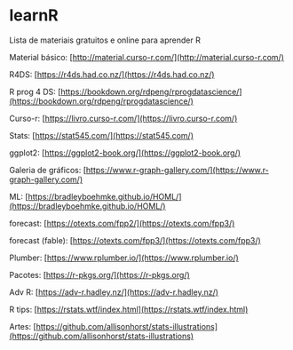 # learnR
Lista de materiais gratuitos e online para aprender R

Material básico: [http://material.curso-r.com/](http://material.curso-r.com/)

R4DS: [https://r4ds.had.co.nz/](https://r4ds.had.co.nz/)

R prog 4 DS: [https://bookdown.org/rdpeng/rprogdatascience/](https://bookdown.org/rdpeng/rprogdatascience/)

Curso-r: [https://livro.curso-r.com/](https://livro.curso-r.com/)

Stats: [https://stat545.com/](https://stat545.com/)

ggplot2: [https://ggplot2-book.org/](https://ggplot2-book.org/)

Galeria de gráficos: [https://www.r-graph-gallery.com/](https://www.r-graph-gallery.com/)

ML: [https://bradleyboehmke.github.io/HOML/](https://bradleyboehmke.github.io/HOML/)

forecast: [https://otexts.com/fpp2/](https://otexts.com/fpp3/)

forecast (fable): [https://otexts.com/fpp3/](https://otexts.com/fpp3/)

Plumber: [https://www.rplumber.io/](https://www.rplumber.io/)

Pacotes: [https://r-pkgs.org/](https://r-pkgs.org/)

Adv R: [https://adv-r.hadley.nz/](https://adv-r.hadley.nz/)

R tips: [https://rstats.wtf/index.html](https://rstats.wtf/index.html)

Artes: [https://github.com/allisonhorst/stats-illustrations](https://github.com/allisonhorst/stats-illustrations)

